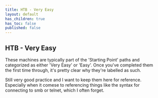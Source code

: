 ```yaml
---
title: HTB - Very Easy
layout: default
has_children: true
has_toc: false
published: false
---
```


## HTB - Very Easy

These machines are typically part of the 'Starting Point' paths and categorized as either 'Very Easy' or 'Easy'. Once you've completed them the first time through, it's pretty clear why they're labelled as such.

Still very good practice and I want to keep them here for reference. Especially when it comese to referencing things like the syntax for connecting to smb or telnet, which I often forget.